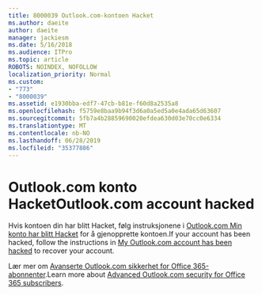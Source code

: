 ```yaml
---
title: 8000039 Outlook.com-kontoen Hacket
ms.author: daeite
author: daeite
manager: jackiesm
ms.date: 5/16/2018
ms.audience: ITPro
ms.topic: article
ROBOTS: NOINDEX, NOFOLLOW
localization_priority: Normal
ms.custom:
- "773"
- "8000039"
ms.assetid: e1930bba-edf7-47cb-b81e-f60d8a2535a8
ms.openlocfilehash: f5759e8baa9b94f3d6a0a5ed5a0e4ada65d63607
ms.sourcegitcommit: 5fb7a4b28859690020efdea630d03e70cc0e6334
ms.translationtype: MT
ms.contentlocale: nb-NO
ms.lasthandoff: 06/28/2019
ms.locfileid: "35377886"
---
```

# <a name="outlookcom-account-hacked"></a><span data-ttu-id="f363c-102">Outlook.com konto Hacket</span><span class="sxs-lookup"><span data-stu-id="f363c-102">Outlook.com account hacked</span></span>

<span data-ttu-id="f363c-103">Hvis kontoen din har blitt Hacket, følg instruksjonene i [Outlook.com Min konto har blitt Hacket](https://go.microsoft.com/fwlink/p/?linkid=874366) for å gjenopprette kontoen.</span><span class="sxs-lookup"><span data-stu-id="f363c-103">If your account has been hacked, follow the instructions in [My Outlook.com account has been hacked](https://go.microsoft.com/fwlink/p/?linkid=874366) to recover your account.</span></span>
  
<span data-ttu-id="f363c-104">Lær mer om [Avanserte Outlook.com sikkerhet for Office 365-abonnenter](https://go.microsoft.com/fwlink/p/?linkid=874368).</span><span class="sxs-lookup"><span data-stu-id="f363c-104">Learn more about [Advanced Outlook.com security for Office 365 subscribers](https://go.microsoft.com/fwlink/p/?linkid=874368).</span></span>
  